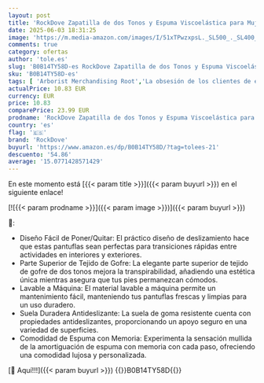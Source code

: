 ```yaml
---
layout: post
title: 'RockDove Zapatilla de dos Tonos y Espuma Viscoelástica para Mujer  38/39 EU  Gris Oscuro Y Azul'
date: 2025-06-03 18:31:25
image: 'https://m.media-amazon.com/images/I/51xTPwzxpsL._SL500_._SL400_.jpg'
comments: true
category: ofertas
author: 'tole.es'
slug: 'B0B14TY58D-es RockDove Zapatilla de dos Tonos y Espuma Viscoelástica...'
sku: 'B0B14TY58D-es'
tags: [ 'Arborist Merchandising Root','La obsesión de los clientes de este mes Hombre','La obsesión de los clientes de este mes Mujer','Moda','Moda Mujer','Self Service','Special Features Stores','Zapatillas de estar por casa de mujer','Zapatos para mujer','c8538d25-3af9-48d3-aeff-5f3ce5572a36_0','c8538d25-3af9-48d3-aeff-5f3ce5572a36_301','c8538d25-3af9-48d3-aeff-5f3ce5572a36_7601','rockdove','zapatilla','🇪🇸', ]
actualPrice: 10.83 EUR
currency: EUR
price: 10.83
comparePrice: 23.99 EUR
prodname: 'RockDove Zapatilla de dos Tonos y Espuma Viscoelástica para Mujer  38/39 EU  Gris Oscuro Y Azul'
country: 'es'
flag: '🇪🇸'
brand: 'RockDove'
buyurl: 'https://www.amazon.es/dp/B0B14TY58D/?tag=tolees-21'
descuento: '54.86'
average: '15.0771428571429'
---
```


En este momento está [{{< param title >}}]({{< param buyurl >}}) en el siguiente enlace!

[![{{< param prodname >}}]({{< param image >}})]({{< param buyurl >}})

🔎:

- Diseño Fácil de Poner/Quitar: El práctico diseño de deslizamiento hace que estas pantuflas sean perfectas para transiciones rápidas entre actividades en interiores y exteriores.
- Parte Superior de Tejido de Gofre: La elegante parte superior de tejido de gofre de dos tonos mejora la transpirabilidad, añadiendo una estética única mientras asegura que tus pies permanezcan cómodos.
- Lavable a Máquina: El material lavable a máquina permite un mantenimiento fácil, manteniendo tus pantuflas frescas y limpias para un uso duradero.
- Suela Duradera Antideslizante: La suela de goma resistente cuenta con propiedades antideslizantes, proporcionando un apoyo seguro en una variedad de superficies.
- Comodidad de Espuma con Memoria: Experimenta la sensación mullida de la amortiguación de espuma con memoria con cada paso, ofreciendo una comodidad lujosa y personalizada.

[🛒 Aquí!!!]({{< param buyurl >}})
{{<world>}}B0B14TY58D{{</world>}}
